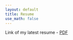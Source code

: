 ```yaml
---
layout: default
title: Resume
use_math: false
---
```


Link of my latest resume - [PDF](/assets/resume/resume_koushik_ibm.pdf)
